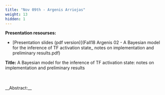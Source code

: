 ```yaml
---
title: "Nov 09th - Argenis Arriojas"
weight: 13
hidden: 1
---
```


__Presentation resourses:__

- [Presentation slides (pdf version)](Fall18 Argenis 02 - A Bayesian model for the inference of TF activation state_ notes on implementation and preliminary results.pdf)


__Title:__ A Bayesian model for the inference of TF activation state: notes on implementation and preliminary results
</br>

</br>
</br>
__Abstract:__ 